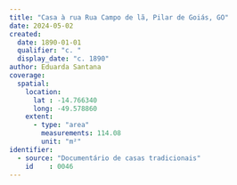 ```yaml
---
title: "Casa à rua Rua Campo de lã, Pilar de Goiás, GO"
date: 2024-05-02
created:
  date: 1890-01-01
  qualifier: "c. "
  display_date: "c. 1890"
author: Eduarda Santana
coverage:
  spatial:
    location:
      lat : -14.766340
      long: -49.578860
    extent:
      - type: "area"
        measurements: 114.08
        unit: "m²"
identifier:
  - source: "Documentário de casas tradicionais"
    id    : 0046
---
```

